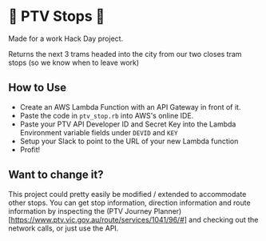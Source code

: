 #  🚃 PTV Stops 🚝
Made for a work Hack Day project.

Returns the next 3 trams headed into the city from our two closes tram stops (so we know when to leave work)

## How to Use

- Create an AWS Lambda Function with an API Gateway in front of it.
- Paste the code in `ptv_stop.rb` into AWS's online IDE.
- Paste your PTV API Developer ID and Secret Key into the Lambda Environment variable fields under `DEVID` and `KEY`
- Setup your Slack to point to the URL of your new Lambda function
- Profit!

## Want to change it?

This project could pretty easily be modified / extended to accommodate other stops.
You can get stop information, direction information and route information by inspecting
the (PTV Journey Planner)[https://www.ptv.vic.gov.au/route/services/1041/96/#] and checking out the network calls,
or just use the API.
